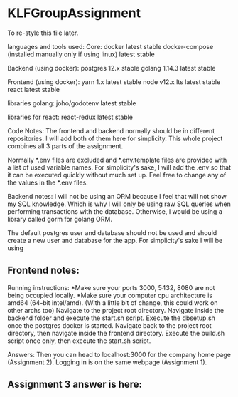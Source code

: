 # KLFGroupAssignment

To re-style this file later.

languages and tools used: 
Core:
docker latest stable
docker-compose (installed manually only if using linux) latest stable

Backend (using docker):
postgres 12.x stable
golang 1.14.3 latest stable

Frontend (using docker):
yarn 1.x latest stable
node v12.x lts latest stable
react latest stable

libraries golang:
joho/godotenv latest stable


libraries for react:
react-redux latest stable

Code Notes:
The frontend and backend normally should be in different repositories.
I will add both of them here for simplicity.
This whole project combines all 3 parts of the assignment.

Normally *.env files are excluded and *.env.template files are provided with a list of used variable names.
For simplicity's sake, I will add the .env so that it can be executed quickly without much set up.
Feel free to change any of the values in the *.env files.


Backend notes:
I will not be using an ORM because I feel that will not show my SQL knowledge.
Which is why I will only be using raw SQL queries when performing transactions with the database.
Otherwise, I would be using a library called gorm for golang ORM.

The default postgres user and database should not be used and should create a new user and database for the app.
For simplicity's sake I will be using 

Frontend notes:
-


Running instructions:
*Make sure your ports 3000, 5432, 8080 are not being occupied locally.
*Make sure your computer cpu architecture is amd64 (64-bit intel/amd). (With a little bit of change, this could work on other archs too)
Navigate to the project root directory.
Navigate inside the backend folder and execute the start.sh script.
Execute the dbsetup.sh once the postgres docker is started.
Navigate back to the project root directory, then navigate inside the frontend directory.
Execute the build.sh script once only, then execute the start.sh script.

Answers:
Then you can head to localhost:3000 for the company home page (Assignment 2).
Logging in is on the same webpage (Assignment 1).

Assignment 3 answer is here:
-

